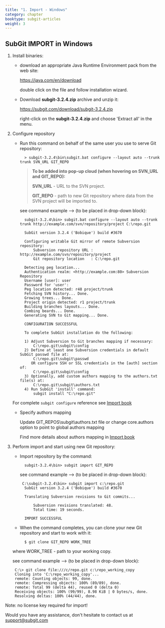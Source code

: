 ```yaml
---
title: "1. Import - Windows"
category: chapter
booktype: subgit-articles
weight: 3
---
```

## SubGit IMPORT in Windows

1. Install binaries:

    - download an appropriate Java Runtime Environment pack from the web site:

        https://java.com/en/download

        double click on the file and follow installation wizard. 

    - Download **subgit-3.2.4.zip** archive and unzip it:

        https://subgit.com/download/subgit-3.2.4.zip

        right-click on the **subgit-3.2.4.zip** and choose 'Extract all' in the menu.

2. Configure repository

    - Run this command on behalf of the same user you use to serve Git repository:

            > subgit-3.2.4\bin\subgit.bat configure --layout auto --trunk trunk SVN_URL GIT_REPO
       
       > **To be added into pop-up cloud (when hovering on SVN_URL and GIT_REPO):**
       > 
       > **SVN_URL** - URL to the SVN project.
       > 
       > **GIT_REPO** - path to new Git repository where data from the SVN project will be imported to.
       
        see command example --> (to be placed in drop-down block):

            subgit-3.2.4\bin> subgit.bat configure --layout auto --trunk trunk http://example.com/svn/repository/project C:\repo.git
        
            SubGit version 3.2.4 ('Bobique') build #3670

            Configuring writable Git mirror of remote Subversion repository:
                Subversion repository URL : http://example.com/svn/repository/project
                Git repository location   : C:\repo.git

            Detecting peg location...
            Authentication realm: <http://example.com:80> Subversion Repository
            Username [user]: user
            Password for 'user':
            Peg location detected: r48 project/trunk
            Fetching SVN history... Done.
            Growing trees... Done.
            Project origin detected: r1 project/trunk
            Building branches layouts... Done.
            Combing beards... Done.
            Generating SVN to Git mapping... Done.

            CONFIGURATION SUCCESSFUL

            To complete SubGit installation do the following:

            1) Adjust Subversion to Git branches mapping if necessary:
                C:\repo.git\subgit\config
            2) Define at least one Subversion credentials in default SubGit passwd file at:
                C:\repo.git\subgit\passwd
               OR configure SSH or SSL credentials in the [auth] section of:
                C:\repo.git\subgit\config
            3) Optionally, add custom authors mapping to the authors.txt file(s) at:
                C:\repo.git\subgit\authors.txt
            4) Run SubGit 'install' command:
                subgit install "C:\repo.git"
               

    For complete `subgit configure` reference see [Import book](https://subgit.com/import-book.html#16)

    - Specify authors mapping

        Update GIT_REPOS\subgit\authors.txt file or change core.authors option to point to global authors mapping

        Find more details about authors mapping in [Import book](https://subgit.com/import-book.html#20)

3. Perform import and start using new Git repository:

    - Import repository by the command:

            subgit-3.2.4\bin> subgit import GIT_REPO
       
       see command example --> (to be placed in drop-down block):

           C:\subgit-3.2.4\bin> subgit import c:\repo.git
            SubGit version 3.2.4 ('Bobique') build #3670

            Translating Subversion revisions to Git commits...

                Subversion revisions translated: 48.
                Total time: 19 seconds.

            IMPORT SUCCESSFUL
        
    - When the command completes, you can clone your new Git repository and start to work with it:

            $ git clone GIT_REPO WORK_TREE
        
    where WORK_TREE - path to your working copy.
    
    see command example --> (to be placed in drop-down block):
      
        C:\> git clone file:///c/repo.git c:\repo_working_copy
        Cloning into 'C:\repo_working_copy'...
        remote: Counting objects: 99, done.
        remote: Compressing objects: 100% (89/89), done.
        remote: Total 99 (delta 44), reused 0 (delta 0)
        Receiving objects: 100% (99/99), 8.98 KiB | 0 bytes/s, done.
        Resolving deltas: 100% (44/44), done.

Note: no license key required for import!

Would you have any assistance, don't hesitate to contact us at support@subgit.com